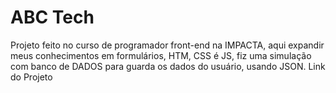 # ABC Tech
 Projeto feito no curso de  programador front-end na IMPACTA, aqui expandir meus conhecimentos em formulários, HTM, CSS é JS, fiz uma simulação com banco de DADOS para guarda os dados do usuário, usando JSON.
 Link do Projeto <a href="https://kaesssantos.github.io/ABC-Tech/">
